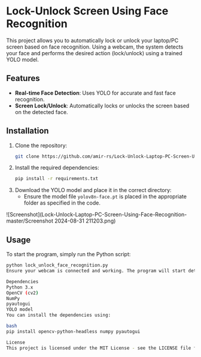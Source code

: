 # Lock-Unlock Screen Using Face Recognition

This project allows you to automatically lock or unlock your laptop/PC screen based on face recognition. Using a webcam, the system detects your face and performs the desired action (lock/unlock) using a trained YOLO model.

## Features

- **Real-time Face Detection**: Uses YOLO for accurate and fast face recognition.
- **Screen Lock/Unlock**: Automatically locks or unlocks the screen based on the detected face.

## Installation

1. Clone the repository:
    ```bash
    git clone https://github.com/amir-rs/Lock-Unlock-Laptop-PC-Screen-Using-Face-Recognition-master.git
    ```
2. Install the required dependencies:
    ```bash
    pip install -r requirements.txt
    ```
3. Download the YOLO model and place it in the correct directory:
    - Ensure the model file `yolov8n-face.pt` is placed in the appropriate folder as specified in the code.



![Screenshot](Lock-Unlock-Laptop-PC-Screen-Using-Face-Recognition-master/Screenshot 2024-08-31 211203.png)
## Usage

To start the program, simply run the Python script:

```bash
python lock_unlock_face_recognition.py
Ensure your webcam is connected and working. The program will start detecting faces and perform the lock/unlock actions accordingly.

Dependencies
Python 3.x
OpenCV (cv2)
NumPy
pyautogui
YOLO model
You can install the dependencies using:

bash
pip install opencv-python-headless numpy pyautogui

License
This project is licensed under the MIT License - see the LICENSE file for details.
